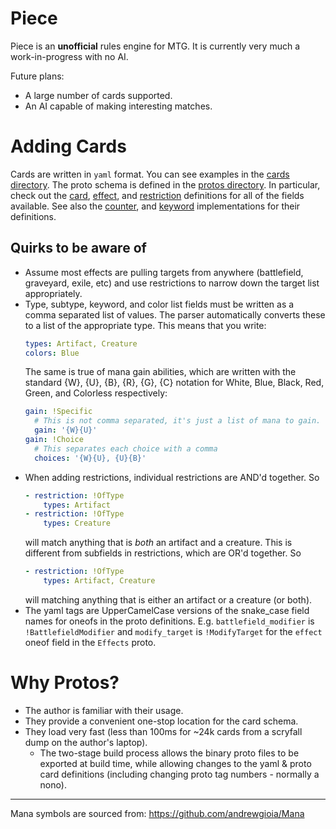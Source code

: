 # Piece
Piece is an **unofficial** rules engine for MTG. It is currently very much a work-in-progress with
no AI.

Future plans:
- A large number of cards supported.
- An AI capable of making interesting matches.

# Adding Cards
Cards are written in `yaml` format. You can see examples in the [cards directory](cards). The proto
schema is defined in the [protos directory](piece-lib/src/protos). In particular, check out the
[card](piece-lib/src/protos/card.proto), [effect](piece-lib/src/protos/effects.proto#L12), and
[restriction](piece-lib/src/protos/targets.proto#L9) definitions for all of the fields available.
See also the [counter](piece-lib/src/protos/counters.proto), and
[keyword](piece-lib/src/protos/keywords.proto) implementations for their definitions.

## Quirks to be aware of
- Assume most effects are pulling targets from anywhere (battlefield, graveyard, exile, etc) and use
  restrictions to narrow down the target list appropriately.
- Type, subtype, keyword, and color list fields must be written as a comma separated list of values.
  The parser automatically converts these to a list of the appropriate type. This means that you
  write:
  ```yaml
  types: Artifact, Creature
  colors: Blue
  ```
  The same is true of mana gain abilities, which are written with the standard {W}, {U}, {B}, {R},
  {G}, {C} notation for White, Blue, Black, Red, Green, and Colorless respectively:
  ```yaml
  gain: !Specific
    # This is not comma separated, it's just a list of mana to gain.
    gain: '{W}{U}'
  gain: !Choice
    # This separates each choice with a comma
    choices: '{W}{U}, {U}{B}'
  ```
- When adding restrictions, individual restrictions are AND'd together. So
  ```yaml
  - restriction: !OfType
      types: Artifact
  - restriction: !OfType
      types: Creature
  ```
  will match anything that is _both_ an artifact and a creature. This is different from subfields in
  restrictions, which are OR'd together. So
  ```yaml
  - restriction: !OfType
      types: Artifact, Creature
  ```
  will matching anything that is either an artifact or a creature (or both).
- The yaml tags are UpperCamelCase versions of the snake_case field names for oneofs in the proto
  definitions. E.g. `battlefield_modifier` is `!BattlefieldModifier` and `modify_target` is
  `!ModifyTarget` for the `effect` oneof field in the `Effects` proto.

# Why Protos?
- The author is familiar with their usage.
- They provide a convenient one-stop location for the card schema.
- They load very fast (less than 100ms for ~24k cards from a scryfall dump on the author's laptop).
  - The two-stage build process allows the binary proto files to be exported at build time, while
    allowing changes to the yaml & proto card definitions (including changing proto tag numbers -
    normally a nono).


---
Mana symbols are sourced from: https://github.com/andrewgioia/Mana